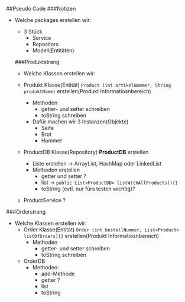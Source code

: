 ##Pseudo Code
###Notizen
- Welche packages erstellen wir:
    - 3 Stück
        - Service
        - Repositors
        - Modell(Entitäten)

  ###Produktstrang
    - Welche Klassen erstellen wir:
    - Produkt Klasse(Entität) `Product (int artikelNummer, String produktName)` erstellen(Produkt Informatiosnbereich)
        - Methoden
            - getter- und setter schreiben
            - toString schreiben  
        - Dafür machen wir 3 Instanzen(Objekte)
            - Seife 
            - Brot 
            - Hammer
    
    - ProductDB Klasse(Repository) **ProductDB** erstellen
        - Liste erstellen -> ArrayList, HashMap oder LinkedList
        - Methoden erstellen
            - getter und setter ?
            - list -> `public List<ProductDB> listWithAllProducts(){}`
            - toString (evtl. nur fürs testen wichtig)?
    - ProductService ?
    
###Orderstrang
  - Welche Klassen erstellen wir:
      - Order Klasse(Entität) `Order (int bestellNummer, List<Product> listOfOrders){}` erstellen(Produkt Informatiosnbereich)
          - Methoden
              - getter- und setter schreiben
              - toString schreiben
      - OrderDB
        - Methoden:
            - add-Methode
            - getter ?
            - list
            - toString 
        
              
    
                
